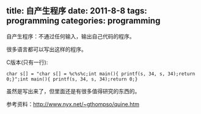 title: 自产生程序
date: 2011-8-8
tags: programming
categories: programming
---

自产生程序：不通过任何输入，输出自己代码的程序。

很多语言都可以写出这样的程序。

C版本(只有一行):

    char s[] = "char s[] = %c%s%c;int main(){ printf(s, 34, s, 34);return 0;}";int main(){ printf(s, 34, s, 34);return 0;}

虽然是写出来了，但里面还是有很多值得研究的东西的。 

参考资料：<http://www.nyx.net/~gthompso/quine.htm>
